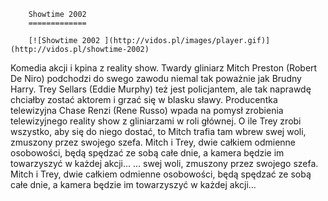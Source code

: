 
        Showtime 2002 
        =============
        
        [![Showtime 2002 ](http://vidos.pl/images/player.gif)](http://vidos.pl/showtime-2002)
        
        
 Komedia akcji i kpina z reality show. Twardy gliniarz Mitch Preston (Robert De Niro) podchodzi do swego zawodu niemal tak poważnie jak Brudny Harry. Trey Sellars (Eddie Murphy) też jest policjantem, ale tak naprawdę chciałby zostać aktorem i grzać się w blasku sławy. Producentka telewizyjna Chase Renzi (Rene Russo) wpada na pomysł zrobienia telewizyjnego reality show z gliniarzami w roli głównej. O ile Trey zrobi wszystko, aby się do niego dostać, to Mitch trafia tam wbrew swej woli, zmuszony przez swojego szefa. Mitch i Trey, dwie całkiem odmienne osobowości, będą spędzać ze sobą całe dnie, a kamera będzie im towarzyszyć w każdej akcji...   ... swej woli, zmuszony przez swojego szefa. Mitch i Trey, dwie całkiem odmienne osobowości, będą spędzać ze sobą całe dnie, a kamera będzie im towarzyszyć w każdej akcji...
    